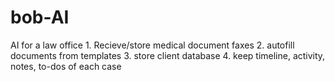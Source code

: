 # bob-AI
AI for a law office  1. Recieve/store medical document faxes 2.  autofill documents from templates 3. store client database 4. keep timeline, activity, notes, to-dos of each case
